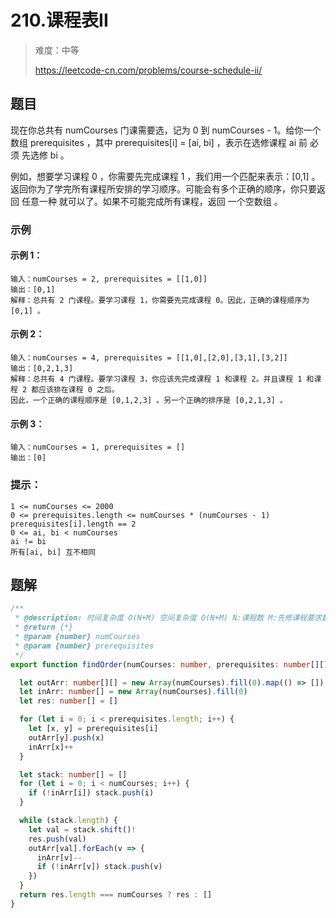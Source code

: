 # 210.课程表II

> 难度：中等
>
> https://leetcode-cn.com/problems/course-schedule-ii/

## 题目

现在你总共有 numCourses 门课需要选，记为 0 到 numCourses - 1。给你一个数组 prerequisites ，其中 prerequisites[i] = [ai, bi] ，表示在选修课程 ai 前 必须 先选修 bi 。

例如，想要学习课程 0 ，你需要先完成课程 1 ，我们用一个匹配来表示：[0,1] 。
返回你为了学完所有课程所安排的学习顺序。可能会有多个正确的顺序，你只要返回 任意一种 就可以了。如果不可能完成所有课程，返回 一个空数组 。

### 示例

#### 示例 1：

```
输入：numCourses = 2, prerequisites = [[1,0]]
输出：[0,1]
解释：总共有 2 门课程。要学习课程 1，你需要先完成课程 0。因此，正确的课程顺序为 [0,1] 。
```

#### 示例 2：

```
输入：numCourses = 4, prerequisites = [[1,0],[2,0],[3,1],[3,2]]
输出：[0,2,1,3]
解释：总共有 4 门课程。要学习课程 3，你应该先完成课程 1 和课程 2。并且课程 1 和课程 2 都应该排在课程 0 之后。
因此，一个正确的课程顺序是 [0,1,2,3] 。另一个正确的排序是 [0,2,1,3] 。
```

#### 示例 3：

```
输入：numCourses = 1, prerequisites = []
输出：[0]
```

### 提示：

```
1 <= numCourses <= 2000
0 <= prerequisites.length <= numCourses * (numCourses - 1)
prerequisites[i].length == 2
0 <= ai, bi < numCourses
ai != bi
所有[ai, bi] 互不相同
```

## 题解

```typescript
/**
 * @description: 时间复杂度 O(N+M) 空间复杂度 O(N+M) N:课程数 M:先修课程要求数
 * @return {*}
 * @param {number} numCourses
 * @param {number} prerequisites
 */
export function findOrder(numCourses: number, prerequisites: number[][]): number[] {

  let outArr: number[][] = new Array(numCourses).fill(0).map(() => [])
  let inArr: number[] = new Array(numCourses).fill(0)
  let res: number[] = []

  for (let i = 0; i < prerequisites.length; i++) {
    let [x, y] = prerequisites[i]
    outArr[y].push(x)
    inArr[x]++
  }

  let stack: number[] = []
  for (let i = 0; i < numCourses; i++) {
    if (!inArr[i]) stack.push(i)
  }

  while (stack.length) {
    let val = stack.shift()!
    res.push(val)
    outArr[val].forEach(v => {
      inArr[v]--
      if (!inArr[v]) stack.push(v)
    })
  }
  return res.length === numCourses ? res : []
}
```
